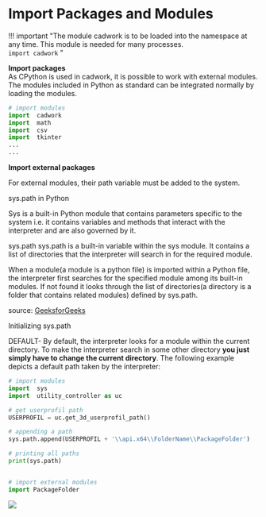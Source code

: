 # Import Packages and Modules

!!! important "The module cadwork is to be loaded into the namespace at any time. This module is needed for many processes.<br> ```import cadwork``` "

**Import packages** <br>
As CPython is used in cadwork, it is possible to work with external modules. The modules included in Python as standard can be integrated normally by loading the modules. 

```python
# import modules
import  cadwork  
import  math
import  csv
import  tkinter
...
...
```

**Import external packages** <br>

For external modules, their path variable must be added to the system.

sys.path in Python

Sys is a built-in Python module that contains parameters specific to the system i.e. it contains variables and methods that interact with the interpreter and are also governed by it. 

sys.path
sys.path is a built-in variable within the sys module. It contains a list of directories that the interpreter will search in for the required module. 

When a module(a module is a python file) is imported within a Python file, the interpreter first searches for the specified module among its built-in modules. If not found it looks through the list of directories(a directory is a folder that contains related modules) defined by sys.path.

source: [GeeksforGeeks](https://www.geeksforgeeks.org/sys-path-in-python/)

Initializing sys.path 

DEFAULT- By default, the interpreter looks for a module within the current directory. To make the interpreter search in some other directory **you just simply have to change the current directory**. The following example depicts a default path taken by the interpreter:

```python
# import modules
import  sys                                 
import  utility_controller as uc

# get userprofil path
USERPROFIL = uc.get_3d_userprofil_path()   

# appending a path
sys.path.append(USERPROFIL + '\\api.x64\\FolderName\\PackageFolder')

# printing all paths
print(sys.path)


# import external modules
import PackageFolder                    

```

<noscript>
    <img src="https://analytics.cadwork.ca/ingress/e6b1702b-6224-4e93-94b7-9e4c2cd7ae06/pixel.gif">
</noscript>
<script defer src="https://analytics.cadwork.ca/ingress/e6b1702b-6224-4e93-94b7-9e4c2cd7ae06/script.js"></script>